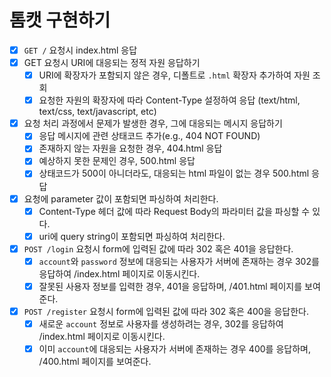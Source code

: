 # 톰캣 구현하기

- [x] `GET /` 요청시 index.html 응답
- [x] GET 요청시 URI에 대응되는 정적 자원 응답하기
  - [x] URI에 확장자가 포함되지 않은 경우, 디폴트로 `.html` 확장자 추가하여 자원 조회
  - [x] 요청한 자원의 확장자에 따라 Content-Type 설정하여 응답 (text/html, text/css, text/javascript, etc)

- [x] 요청 처리 과정에서 문제가 발생한 경우, 그에 대응되는 메시지 응답하기
  - [x] 응답 메시지에 관련 상태코드 추가(e.g., 404 NOT FOUND)
  - [x] 존재하지 않는 자원을 요청한 경우, 404.html 응답
  - [x] 예상하지 못한 문제인 경우, 500.html 응답
  - [x] 상태코드가 500이 아니더라도, 대응되는 html 파일이 없는 경우 500.html 응답

- [x] 요청에 parameter 값이 포함되면 파싱하여 처리한다.
  - [x] Content-Type 헤더 값에 따라 Request Body의 파라미터 값을 파싱할 수 있다.
  - [x] uri에 query string이 포함되면 파싱하여 처리한다.

- [x] `POST /login` 요청시 form에 입력된 값에 따라 302 혹은 401을 응답한다.
  - [x] `account`와 `password` 정보에 대응되는 사용자가 서버에 존재하는 경우 302를 응답하여 /index.html 페이지로 이동시킨다.
  - [x] 잘못된 사용자 정보를 입력한 경우, 401을 응답하며, /401.html 페이지를 보여준다.

- [x] `POST /register` 요청시 form에 입력된 값에 따라 302 혹은 400을 응답한다.
  - [x] 새로운 `account` 정보로 사용자를 생성하려는 경우, 302를 응답하여 /index.html 페이지로 이동시킨다.
  - [x] 이미 `account`에 대응되는 사용자가 서버에 존재하는 경우 400를 응답하며, /400.html 페이지를 보여준다.
